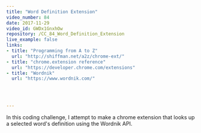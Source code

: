 ```yaml
---
title: "Word Definition Extension"
video_number: 84
date: 2017-11-29
video_id: GWDx1GnxhOw
repository: /CC_84_Word_Definition_Extension
live_example: false
links:
- title: "Programming from A to Z"  
  url: "http://shiffman.net/a2z/chrome-ext/"
- title: "chrome.extension reference"  
  url: "https://developer.chrome.com/extensions"
- title: "Wordnik"  
  url: "https://www.wordnik.com/"
  


  
---
```


In this coding challenge, I attempt to make a chrome extension that looks up a selected word's definition using the Wordnik API.

